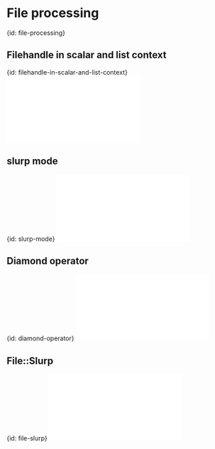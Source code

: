 # File processing
{id: file-processing}





## Filehandle in scalar and list context
{id: filehandle-in-scalar-and-list-context}
![](examples/arrays/filehandle_in_context.pl)


## slurp mode
{id: slurp-mode}
![](examples/arrays/slurp.pl)


## Diamond operator
{id: diamond-operator}
![](examples/arrays/diamond.pl)


## File::Slurp
{id: file-slurp}
![](examples/arrays/file_slurp.pl)




